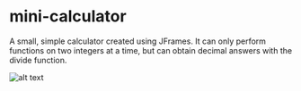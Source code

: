 # mini-calculator
A small, simple calculator created using JFrames. It can only perform functions on two integers at a time, but can obtain decimal answers with the divide function.

![alt text](mini-calculator/miniCalculator.png)
